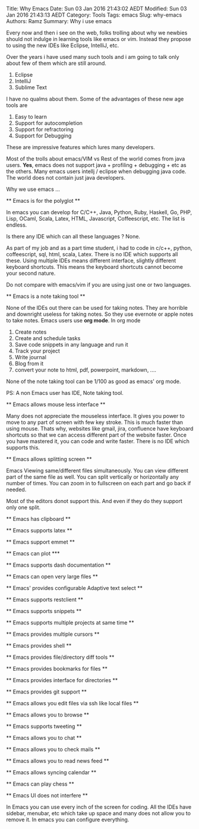 Title: Why Emacs
Date: Sun 03 Jan 2016 21:43:02 AEDT
Modified: Sun 03 Jan 2016 21:43:13 AEDT
Category: Tools
Tags: emacs
Slug: why-emacs
Authors: Ramz
Summary: Why i use emacs

Every now and then i see on the web, folks trolling about why we newbies should not indulge in learning tools like emacs or vim.
Instead they propose to using the new IDEs like Eclipse, IntelliJ, etc.

Over the years i have used many such tools and i am going to talk only about few of them which are still around.
1. Eclipse
2. IntelliJ
3. Sublime Text

I have no qualms about them. Some of the advantages of these new age tools are
1. Easy to learn
2. Support for autocompletion
3. Support for refractoring
4. Support for Debugging

These are impressive features which lures many developers.

Most of the trolls about emacs/VIM vs Rest of the world comes from java users. **Yes**, emacs does not support java + profiling + debugging + etc
as the others. Many emacs users intellj / eclipse when debugging java code. The world does not contain just java developers.

Why we use emacs ...

** Emacs is for the polyglot **

In emacs you can develop for C/C++, Java, Python, Ruby, Haskell, Go, PHP, Lisp, OCaml, Scala, Latex, HTML, Javascript, Coffeescript, etc.
The list is endless.

Is there any IDE which can all these languages ? None.

As part of my job and as a part time student, i had to code in c/c++, python, coffeescript, sql, html, scala, Latex. There is no IDE which supports all
these. Using multiple IDEs means different interface, slightly different keyboard shortcuts. This means the keyboard shortcuts cannot become
your second nature.

Do not compare with emacs/vim if you are using just one or two languages.

** Emacs is a note taking tool **

None of the IDEs out there can be used for taking notes. They are horrible and downright useless for taking notes. So they use evernote or apple notes to take notes.
Emacs users use **org mode**. In org mode

1. Create notes
2. Create and schedule tasks
3. Save code snippets in any language and run it
4. Track your project
5. Write journal
6. Blog from it
7. convert your note to html, pdf, powerpoint, markdown, ....

None of the note taking tool can be 1/100 as good as emacs' org mode.

PS: A non Emacs user has IDE, Note taking tool.

** Emacs allows mouse less interface **

Many does not appreciate the mouseless interface. It gives you power to move to any part of screen with few key stroke. This is much faster than
using mouse. Thats why, websites like gmail, jira, confluence have keyboard shortcuts so that we can access different part of the website faster.
Once you have mastered it, you can code and write faster. There is no IDE which supports this.

** Emacs allows splitting screen **

Emacs Viewing same/different files simultaneously. You can view different part of the same file as well. You can split vertically or horizontally any
number of times. You can zoom in to fullscreen on each part and go back if needed.

Most of the editors donot support this. And even if they do they support only one split.

** Emacs has clipboard **

** Emacs supports latex **

** Emacs support emmet **

** Emacs can plot ***

** Emacs supports dash documentation **

** Emacs can open very large files **

** Emacs' provides configurable Adaptive text select **

** Emacs supports restclient **

** Emacs supports snippets **

** Emacs supports multiple projects at same time **

** Emacs provides multiple cursors **

** Emacs provides shell **

** Emacs provides file/directory diff tools **

** Emacs provides bookmarks for files **

** Emacs provides interface for directories **

** Emacs provides git support **

** Emacs allows you edit files via ssh like local files **

** Emacs allows you to browse **

** Emacs supports tweeting **

** Emacs allows you to chat **

** Emacs allows you to check mails **

** Emacs allows you to read news feed **

** Emacs allows syncing calendar **

** Emacs can play chess **

** Emacs UI does not interfere **

In Emacs you can use every inch of the screen for coding. All the IDEs have sidebar, menubar, etc which take up space and many does not allow you to remove it.
In emacs you can configure everything.
